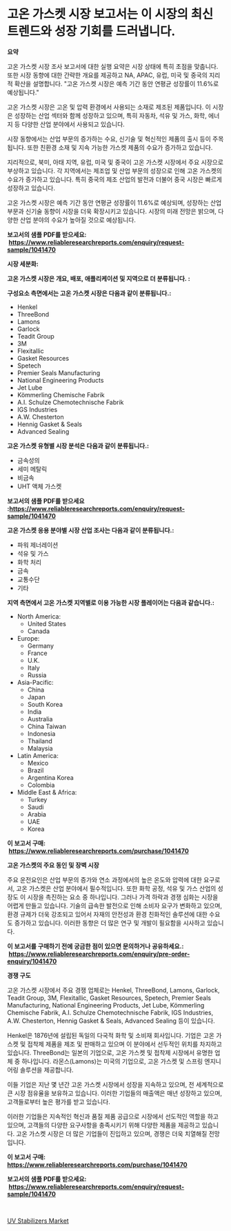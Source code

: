 <p><h1>고온 가스켓 시장 보고서는 이 시장의 최신 트렌드와 성장 기회를 드러냅니다.</h1></p><p><strong>요약</strong></p>
<p><p>고온 가스켓 시장 조사 보고서에 대한 실행 요약은 시장 상태에 특히 초점을 맞춥니다. 또한 시장 동향에 대한 간략한 개요를 제공하고 NA, APAC, 유럽, 미국 및 중국의 지리적 확산을 설명합니다. "고온 가스켓 시장은 예측 기간 동안 연평균 성장률이 11.6%로 예상됩니다."</p><p>고온 가스켓 시장은 고온 및 압력 환경에서 사용되는 소재로 제조된 제품입니다. 이 시장은 성장하는 산업 섹터와 함께 성장하고 있으며, 특히 자동차, 석유 및 가스, 화학, 에너지 등 다양한 산업 분야에서 사용되고 있습니다.</p><p>시장 동향에서는 산업 부문의 증가하는 수요, 신기술 및 혁신적인 제품의 출시 등이 주목됩니다. 또한 친환경 소재 및 지속 가능한 가스켓 제품의 수요가 증가하고 있습니다.</p><p>지리적으로, 북미, 아태 지역, 유럽, 미국 및 중국이 고온 가스켓 시장에서 주요 시장으로 부상하고 있습니다. 각 지역에서는 제조업 및 산업 부문의 성장으로 인해 고온 가스켓의 수요가 증가하고 있습니다. 특히 중국의 제조 산업의 발전과 더불어 중국 시장은 빠르게 성장하고 있습니다.</p><p>고온 가스켓 시장은 예측 기간 동안 연평균 성장률이 11.6%로 예상되며, 성장하는 산업 부문과 신기술 동향이 시장을 더욱 확장시키고 있습니다. 시장의 미래 전망은 밝으며, 다양한 산업 분야의 수요가 높아질 것으로 예상됩니다.</p></p>
<p><strong>보고서의 샘플 PDF를 받으세요: &nbsp;<a href="https://www.reliableresearchreports.com/enquiry/request-sample/1041470">https://www.reliableresearchreports.com/enquiry/request-sample/1041470</a></strong></p>
<p><strong>시장 세분화:</strong></p>
<p><strong> 고온 가스켓 시장은 개요, 배포, 애플리케이션 및 지역으로 더 분류됩니다. :</strong></p>
<p><strong>구성요소 측면에서는 고온 가스켓 시장은 다음과 같이 분류됩니다.:</strong></p>
<p><ul><li>Henkel</li><li>ThreeBond</li><li>Lamons</li><li>Garlock</li><li>Teadit Group</li><li>3M</li><li>Flexitallic</li><li>Gasket Resources</li><li>Spetech</li><li>Premier Seals Manufacturing</li><li>National Engineering Products</li><li>Jet Lube</li><li>Kömmerling Chemische Fabrik</li><li>A.I. Schulze Chemotechnische Fabrik</li><li>IGS Industries</li><li>A.W. Chesterton</li><li>Hennig Gasket & Seals</li><li>Advanced Sealing</li></ul></p>
<p><strong> 고온 가스켓 유형별 시장 분석은 다음과 같이 분류됩니다.:</strong></p>
<p><ul><li>금속성의</li><li>세미 메탈릭</li><li>비금속</li><li>UHT 액체 가스켓</li></ul></p>
<p><strong>보고서의 샘플 PDF를 받으세요 :<a href="https://www.reliableresearchreports.com/enquiry/request-sample/1041470">https://www.reliableresearchreports.com/enquiry/request-sample/1041470</a></strong></p>
<p><strong> 고온 가스켓 응용 분야별 시장 산업 조사는 다음과 같이 분류됩니다.:</strong></p>
<p><ul><li>파워 제너레이션</li><li>석유 및 가스</li><li>화학 처리</li><li>금속</li><li>교통수단</li><li>기타</li></ul></p>
<p><strong>지역 측면에서 고온 가스켓 지역별로 이용 가능한 시장 플레이어는 다음과 같습니다.:</strong></p>
<p><ul>
    <li>
        North America:
        <ul>
            <li>United States</li>
            <li>Canada</li>
        </ul>
    </li>
    <li>
        Europe:
        <ul>
            <li>Germany</li>
            <li>France</li>
            <li>U.K.</li>
            <li>Italy</li>
            <li>Russia</li>
        </ul>
    </li>
    <li>
        Asia-Pacific:
        <ul>
            <li>China</li>
            <li>Japan</li>
            <li>South Korea</li>
            <li>India</li>
            <li>Australia</li>
            <li>China Taiwan</li>
            <li>Indonesia</li>
            <li>Thailand</li>
            <li>Malaysia</li>
        </ul>
    </li>
    <li>
        Latin America:
        <ul>
            <li>Mexico</li>
            <li>Brazil</li>
            <li>Argentina Korea</li>
            <li>Colombia</li>
        </ul>
    </li>
    <li>
        Middle East & Africa:
        <ul>
            <li>Turkey</li>
            <li>Saudi</li>
            <li>Arabia</li>
            <li>UAE</li>
            <li>Korea</li>
        </ul>
    </li>
    </ul></p>
<p><strong>이 보고서 구매: &nbsp;<a href="https://www.reliableresearchreports.com/purchase/1041470">https://www.reliableresearchreports.com/purchase/1041470</a></strong></p>
<p><strong>고온 가스켓의 주요 동인 및 장벽 시장</strong></p>
<p><p>주요 운전요인은 산업 부문의 증가와 연소 과정에서의 높은 온도와 압력에 대한 요구로서, 고온 가스켓은 산업 분야에서 필수적입니다. 또한 화학 공정, 석유 및 가스 산업의 성장도 이 시장을 촉진하는 요소 중 하나입니다. 그러나 가격 하락과 경쟁 심화는 시장을 어렵게 만들고 있습니다. 기술의 급속한 발전으로 인해 소비자 요구가 변화하고 있으며, 환경 규제가 더욱 강조되고 있어서 자재의 안전성과 환경 친화적인 솔루션에 대한 수요도 증가하고 있습니다. 이러한 동향은 더 많은 연구 및 개발이 필요함을 시사하고 있습니다.</p></p>
<p><strong>이 보고서를 구매하기 전에 궁금한 점이 있으면 문의하거나 공유하세요.: &nbsp;<a href="https://www.reliableresearchreports.com/enquiry/pre-order-enquiry/1041470">https://www.reliableresearchreports.com/enquiry/pre-order-enquiry/1041470</a></strong></p>
<p><strong>경쟁 구도</strong></p>
<p><p>고온 가스켓 시장에서 주요 경쟁 업체로는 Henkel, ThreeBond, Lamons, Garlock, Teadit Group, 3M, Flexitallic, Gasket Resources, Spetech, Premier Seals Manufacturing, National Engineering Products, Jet Lube, Kömmerling Chemische Fabrik, A.I. Schulze Chemotechnische Fabrik, IGS Industries, A.W. Chesterton, Hennig Gasket & Seals, Advanced Sealing 등이 있습니다.</p><p>Henkel은 1876년에 설립된 독일의 다국적 화학 및 소비재 회사입니다. 기업은 고온 가스켓 및 접착제 제품을 제조 및 판매하고 있으며 이 분야에서 선두적인 위치를 차지하고 있습니다. ThreeBond는 일본의 기업으로, 고온 가스켓 및 접착제 시장에서 유명한 업체 중 하나입니다. 라몬스(Lamons)는 미국의 기업으로, 고온 가스켓 및 스프링 엔지니어링 솔루션을 제공합니다.</p><p>이들 기업은 지난 몇 년간 고온 가스켓 시장에서 성장을 지속하고 있으며, 전 세계적으로 큰 시장 점유율을 보유하고 있습니다. 이러한 기업들의 매출액은 매년 성장하고 있으며, 고객들로부터 높은 평가를 받고 있습니다.</p><p>이러한 기업들은 지속적인 혁신과 품질 제품 공급으로 시장에서 선도적인 역할을 하고 있으며, 고객들의 다양한 요구사항을 충족시키기 위해 다양한 제품을 제공하고 있습니다. 고온 가스켓 시장은 더 많은 기업들이 진입하고 있으며, 경쟁은 더욱 치열해질 전망입니다.</p></p>
<p><strong>이 보고서 구매: &nbsp; <a href="https://www.reliableresearchreports.com/purchase/1041470">https://www.reliableresearchreports.com/purchase/1041470</a></strong></p>
<p><strong>보고서의 샘플 PDF를 받으세요: &nbsp;<a href="https://www.reliableresearchreports.com/enquiry/request-sample/1041470">https://www.reliableresearchreports.com/enquiry/request-sample/1041470</a></strong><strong></strong></p>
<p>&nbsp;</p>
<p><p><a href="https://iodized-pantydraco-05c.notion.site/UV-Stabilizers-Market-Size-Furnishes-Valuable-Information-Encompassing-Market-Share-Market-Trends--78abc8371a9e4789809c8d46e8ce2a00">UV Stabilizers Market</a></p></p>